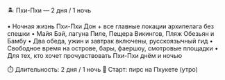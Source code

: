 🏝️ Пхи-Пхи — 2 дня / 1 ночь

• Ночная жизнь Пхи-Пхи Дон + все главные локации архипелага без спешки
• Майя Бэй, лагуна Пиле, Пещера Викингов, Пляж Обезьян и Бамбу
• Два обеда, ужин и завтрак включены, русскоязычный гид
• Свободное время на острове, бары, фаершоу, смотровые площадки
• Для тех, кто хочет прочувствовать Пхи-Пхи днём и ночью

⏱️ Длительность: 2 дня / 1 ночь
📍 Старт: пирс на Пхукете (утро)
